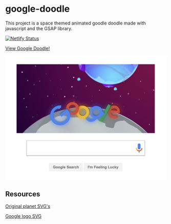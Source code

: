 # google-doodle

This project is a space themed animated goodle doodle made with javascript and the GSAP library.

[![Netlify Status](https://api.netlify.com/api/v1/badges/55b3fcd8-4e12-418e-a988-ec073db86f48/deploy-status)](https://app.netlify.com/sites/cesar-martinez-google-doodle/deploys)

[View Google Doodle!](https://cesar-martinez-google-doodle.netlify.app/)

![Google doodle](GoogleDoodle.png)

## Resources

[Original planet SVG's](https://www.figma.com/community/file/941091315882192462/Planets)

[Google logo SVG](https://www.figma.com/community/file/1078154418592607829/Google-Logos-%26-Brand-Colors-2022)
